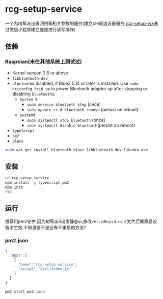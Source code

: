 # rcg-setup-service
一个为树莓派设置网络等相关参数的服务(建立ble周边设备服务,[rcg-setup-wx](http://git.jkr3.com/Laputa/rcg-setup-wx.git)通过微信小程序建立连接进行读写操作)
## 依赖

### Raspbian(未在其他系统上测试过)

 * Kernel version 3.6 or above
 * ```libbluetooth-dev```
 * ```bluetoothd``` disabled, if BlueZ 5.14 or later is installed. Use ```sudo hciconfig hci0 up``` to power Bluetooth adapter up after stopping or disabling ```bluetoothd```.
    * ```System V```:
      * ```sudo service bluetooth stop``` (once)
      * ```sudo update-rc.d bluetooth remove``` (persist on reboot)
    * ```systemd```
      * ```sudo systemctl stop bluetooth``` (once)
      * ```sudo systemctl disable bluetooth```(persist on reboot)
 * ```typeScript```
 * ```pm2```
 * ```bleno```          

```sh
sudo apt-get install bluetooth bluez libbluetooth-dev libudev-dev
```
## 安装
```sh
cd rcg-setup-service
npm install -g typescript pm2
npm init
tsc
```
## 运行
推荐用pm2守护,因为树莓派3设置静态ip,修改```/etc/dhcpcd.conf```文件后需重启设备才生效,不知道是不是还有不重启的方法?
### pm2.json
```javascript
{
  "apps":[
    {
      "name":"rcg-setup-service",
      "script":"dist/index.js"
    }
  ]
}
```
```sh
pm2 start pm2.json
```
